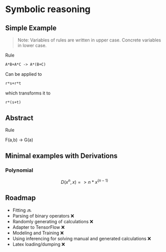 # Symbolic reasoning

## Simple Example

> Note: Variables of rules are written in upper case. Concrete variables in lower case. 

Rule

```latex
A*B+A*C -> A*(B+C)
```

Can be applied to

```latex
r*s+r*t
```

which transforms it to

```latex
r*(s+t)
```

## Abstract

Rule

F(a,b) -> G(a)

## Minimal examples with Derivations

### Polynomial

```math
D(x^n, x) => n*x^(n-1)
```

## Roadmap

* Fitting :soon:
* Parsing of binary operators :x:
* Randomly generating of calculations :x:
* Adapter to TensorFlow :x:
* Modeling and Training :x:
* Using inferencing for solving manual and generated calculations :x:
* Latex loading/dumping :x: